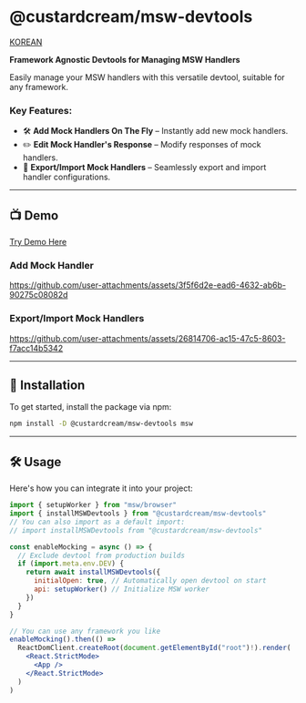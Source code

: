 # @custardcream/msw-devtools

[KOREAN](./README/README.ko.md)

**Framework Agnostic Devtools for Managing MSW Handlers**

Easily manage your MSW handlers with this versatile devtool, suitable for any framework.

### Key Features:

- 🛠 **Add Mock Handlers On The Fly** – Instantly add new mock handlers.
- ✏️ **Edit Mock Handler's Response** – Modify responses of mock handlers.
- 🔄 **Export/Import Mock Handlers** – Seamlessly export and import handler configurations.

---

## 📺 Demo

[Try Demo Here](https://msw-devtools.vercel.app/)

### Add Mock Handler

https://github.com/user-attachments/assets/3f5f6d2e-ead6-4632-ab6b-90275c08082d

### Export/Import Mock Handlers

https://github.com/user-attachments/assets/26814706-ac15-47c5-8603-f7acc14b5342

---

## 🚀 Installation

To get started, install the package via npm:

```bash
npm install -D @custardcream/msw-devtools msw
```

---

## 🛠 Usage

Here's how you can integrate it into your project:

```jsx
import { setupWorker } from "msw/browser"
import { installMSWDevtools } from "@custardcream/msw-devtools"
// You can also import as a default import:
// import installMSWDevtools from "@custardcream/msw-devtools"

const enableMocking = async () => {
  // Exclude devtool from production builds
  if (import.meta.env.DEV) {
    return await installMSWDevtools({
      initialOpen: true, // Automatically open devtool on start
      api: setupWorker() // Initialize MSW worker
    })
  }
}

// You can use any framework you like
enableMocking().then(() =>
  ReactDomClient.createRoot(document.getElementById("root")!).render(
    <React.StrictMode>
      <App />
    </React.StrictMode>
  )
)
```
